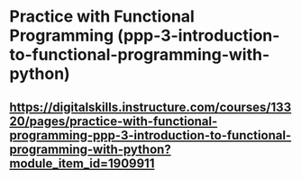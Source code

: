 # Practice with Functional Programming (ppp-3-introduction-to-functional-programming-with-python)

## https://digitalskills.instructure.com/courses/13320/pages/practice-with-functional-programming-ppp-3-introduction-to-functional-programming-with-python?module_item_id=1909911 
